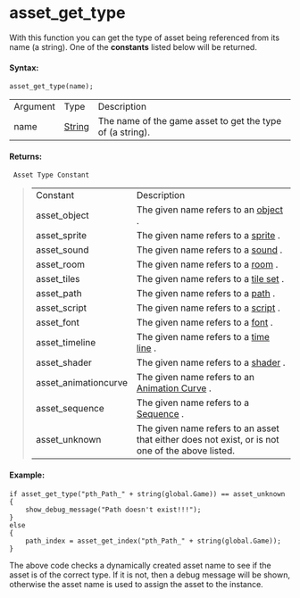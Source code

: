 # asset_get_type

With this function you can get the type of asset being referenced from
its name (a string). One of the **constants** listed below will be
returned.

#### Syntax:

``` gml
asset_get_type(name);
```

|          |                                                                           |                                                           |
|----------|---------------------------------------------------------------------------|-----------------------------------------------------------|
| Argument | Type                                                                      | Description                                               |
| name     |  [String](../../../../../GameMaker_Language/GML_Overview/Data_Types)  | The name of the game asset to get the type of (a string). |

#### Returns:

``` gml
 Asset Type Constant
```

> |                        |                                                                                                     |
> |------------------------|-----------------------------------------------------------------------------------------------------|
> | Constant               | Description                                                                                         |
> |  asset_object          | The given name refers to an [object](../../../../The_Asset_Editors/Objects) .                   |
> |  asset_sprite          | The given name refers to a [sprite](../../../../The_Asset_Editors/Sprites) .                    |
> |  asset_sound           | The given name refers to a [sound](../../../../The_Asset_Editors/Sounds) .                      |
> |  asset_room            | The given name refers to a [room](../../../../The_Asset_Editors/Rooms) .                        |
> |  asset_tiles           | The given name refers to a [tile set](../../../../The_Asset_Editors/Tile_Sets) .                |
> |  asset_path            | The given name refers to a [path](../../../../The_Asset_Editors/Paths) .                        |
> |  asset_script          | The given name refers to a [script](../../../../The_Asset_Editors/Scripts) .                    |
> |  asset_font            | The given name refers to a [font](../../../../The_Asset_Editors/Fonts) .                        |
> |  asset_timeline        | The given name refers to a [time line](../../../../The_Asset_Editors/Timelines) .               |
> |  asset_shader          | The given name refers to a [shader](../../../../The_Asset_Editors/Shaders) .                    |
> |  asset_animationcurve  | The given name refers to an [Animation Curve](../../../../The_Asset_Editors/Animation_Curves) . |
> |  asset_sequence        | The given name refers to a [Sequence](../../../../The_Asset_Editors/Sequences) .                |
> |  asset_unknown         | The given name refers to an asset that either does not exist, or is not one of the above listed.    |

#### Example:

``` gml
if asset_get_type("pth_Path_" + string(global.Game)) == asset_unknown
{
    show_debug_message("Path doesn't exist!!!");
}
else
{
    path_index = asset_get_index("pth_Path_" + string(global.Game));
}
```

The above code checks a dynamically created asset name to see if the
asset is of the correct type. If it is not, then a debug message will be
shown, otherwise the asset name is used to assign the asset to the
instance.
